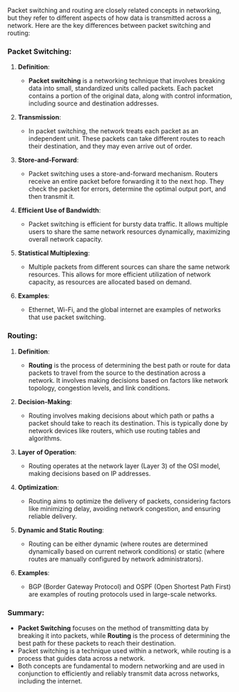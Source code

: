Packet switching and routing are closely related concepts in networking, but they refer to different aspects of how data is transmitted across a network. Here are the key differences between packet switching and routing:

### Packet Switching:

1. **Definition**:
   - **Packet switching** is a networking technique that involves breaking data into small, standardized units called packets. Each packet contains a portion of the original data, along with control information, including source and destination addresses.

2. **Transmission**:
   - In packet switching, the network treats each packet as an independent unit. These packets can take different routes to reach their destination, and they may even arrive out of order.

3. **Store-and-Forward**:
   - Packet switching uses a store-and-forward mechanism. Routers receive an entire packet before forwarding it to the next hop. They check the packet for errors, determine the optimal output port, and then transmit it.

4. **Efficient Use of Bandwidth**:
   - Packet switching is efficient for bursty data traffic. It allows multiple users to share the same network resources dynamically, maximizing overall network capacity.

5. **Statistical Multiplexing**:
   - Multiple packets from different sources can share the same network resources. This allows for more efficient utilization of network capacity, as resources are allocated based on demand.

6. **Examples**:
   - Ethernet, Wi-Fi, and the global internet are examples of networks that use packet switching.

### Routing:

1. **Definition**:
   - **Routing** is the process of determining the best path or route for data packets to travel from the source to the destination across a network. It involves making decisions based on factors like network topology, congestion levels, and link conditions.

2. **Decision-Making**:
   - Routing involves making decisions about which path or paths a packet should take to reach its destination. This is typically done by network devices like routers, which use routing tables and algorithms.

3. **Layer of Operation**:
   - Routing operates at the network layer (Layer 3) of the OSI model, making decisions based on IP addresses.

4. **Optimization**:
   - Routing aims to optimize the delivery of packets, considering factors like minimizing delay, avoiding network congestion, and ensuring reliable delivery.

5. **Dynamic and Static Routing**:
   - Routing can be either dynamic (where routes are determined dynamically based on current network conditions) or static (where routes are manually configured by network administrators).

6. **Examples**:
   - BGP (Border Gateway Protocol) and OSPF (Open Shortest Path First) are examples of routing protocols used in large-scale networks.

### Summary:

- **Packet Switching** focuses on the method of transmitting data by breaking it into packets, while **Routing** is the process of determining the best path for these packets to reach their destination.
- Packet switching is a technique used within a network, while routing is a process that guides data across a network.
- Both concepts are fundamental to modern networking and are used in conjunction to efficiently and reliably transmit data across networks, including the internet.
